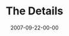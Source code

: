 ---
layout: message
category: message
series: "Love Sex"
title: "The Details"
date: 2007-09-22-00-00
message_id: 466
audio: "http://s3.amazonaws.com/crossroads-media/media/legacy/mp3/Love_Sex_03_The%20Details_09_23_07_B_Tome.mp3"
audio-duration: "01:00:35"
explicit: "N"
---